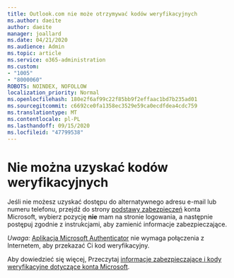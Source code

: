 ```yaml
---
title: Outlook.com nie może otrzymywać kodów weryfikacyjnych
ms.author: daeite
author: daeite
manager: joallard
ms.date: 04/21/2020
ms.audience: Admin
ms.topic: article
ms.service: o365-administration
ms.custom:
- "1005"
- "8000060"
ROBOTS: NOINDEX, NOFOLLOW
localization_priority: Normal
ms.openlocfilehash: 180e2f6af99c22f85bb9f2effaac1bd7b235ad01
ms.sourcegitcommit: c6692ce0fa1358ec3529e59ca0ecdfdea4cdc759
ms.translationtype: MT
ms.contentlocale: pl-PL
ms.lasthandoff: 09/15/2020
ms.locfileid: "47799538"
---
```

# <a name="cant-get-verification-codes"></a>Nie można uzyskać kodów weryfikacyjnych

Jeśli nie możesz uzyskać dostępu do alternatywnego adresu e-mail lub numeru telefonu, przejdź do strony [podstawy zabezpieczeń](https://account.microsoft.com/security) konta Microsoft, wybierz pozycję **nie** mam na stronie logowania, a następnie postępuj zgodnie z instrukcjami, aby zamienić informacje zabezpieczające.

*Uwaga:* [Aplikacja Microsoft Authenticator](https://go.microsoft.com/fwlink/?linkid=2016117) nie wymaga połączenia z Internetem, aby przekazać Ci kod weryfikacyjny.

Aby dowiedzieć się więcej, Przeczytaj [informacje zabezpieczające i kody weryfikacyjne dotyczące konta Microsoft](https://support.microsoft.com/help/12428/).